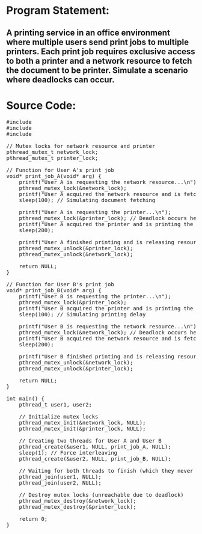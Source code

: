 # Program Statement:
## A printing service in an office environment where multiple users send print jobs to multiple printers. Each print job requires exclusive access to both a printer and a network resource to fetch the document to be printer. Simulate a scenario where deadlocks can occur.
# Source Code:
<pre>
#include <stdio.h>
#include <pthread.h>
#include <unistd.h>

// Mutex locks for network resource and printer
pthread_mutex_t network_lock;
pthread_mutex_t printer_lock;

// Function for User A's print job
void* print_job_A(void* arg) {
    printf("User A is requesting the network resource...\n");
    pthread_mutex_lock(&network_lock);
    printf("User A acquired the network resource and is fetching the document.\n");
    sleep(100); // Simulating document fetching

    printf("User A is requesting the printer...\n");
    pthread_mutex_lock(&printer_lock); // Deadlock occurs here
    printf("User A acquired the printer and is printing the document.\n");
    sleep(200);

    printf("User A finished printing and is releasing resources.\n");
    pthread_mutex_unlock(&printer_lock);
    pthread_mutex_unlock(&network_lock);

    return NULL;
}

// Function for User B's print job
void* print_job_B(void* arg) {
    printf("User B is requesting the printer...\n");
    pthread_mutex_lock(&printer_lock);
    printf("User B acquired the printer and is printing the document.\n");
    sleep(100); // Simulating printing delay

    printf("User B is requesting the network resource...\n");
    pthread_mutex_lock(&network_lock); // Deadlock occurs here
    printf("User B acquired the network resource and is fetching the document.\n");
    sleep(200);

    printf("User B finished printing and is releasing resources.\n");
    pthread_mutex_unlock(&network_lock);
    pthread_mutex_unlock(&printer_lock);

    return NULL;
}

int main() {
    pthread_t user1, user2;

    // Initialize mutex locks
    pthread_mutex_init(&network_lock, NULL);
    pthread_mutex_init(&printer_lock, NULL);

    // Creating two threads for User A and User B
    pthread_create(&user1, NULL, print_job_A, NULL);
    sleep(1); // Force interleaving
    pthread_create(&user2, NULL, print_job_B, NULL);

    // Waiting for both threads to finish (which they never will due to deadlock)
    pthread_join(user1, NULL);
    pthread_join(user2, NULL);

    // Destroy mutex locks (unreachable due to deadlock)
    pthread_mutex_destroy(&network_lock);
    pthread_mutex_destroy(&printer_lock);

    return 0;
}
</pre>